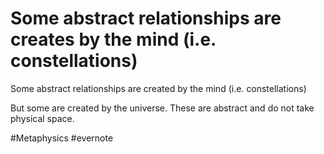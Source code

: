 # Some abstract relationships are creates by the mind (i.e. constellations)

Some abstract relationships are created by the mind (i.e. constellations)

But some are created by the universe. These are abstract and do not take physical space.

\#Metaphysics #evernote

